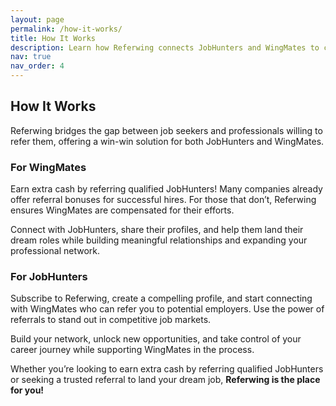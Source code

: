 ```yaml
---
layout: page
permalink: /how-it-works/
title: How It Works
description: Learn how Referwing connects JobHunters and WingMates to create a win-win solution for referrals and job opportunities.
nav: true
nav_order: 4
---
```


<section id="how-it-works" class="section">
  <div class="container">
    <h2 class="text-center">How It Works</h2>
    <p class="text-center">
      Referwing bridges the gap between job seekers and professionals willing to refer them, offering a win-win solution for both JobHunters and WingMates.
    </p>
    <div class="row row-cols-1 row-cols-md-2 g-4">
      <!-- Step 1 -->
      <div class="col">
        <div class="card">
          <div class="card-body">
            <h3 class="card-title">For WingMates</h3>
            <p class="card-text">
              Earn extra cash by referring qualified JobHunters! Many companies already offer referral bonuses for successful hires. For those that don’t, Referwing ensures WingMates are compensated for their efforts. 
            </p>
            <p class="card-text">
              Connect with JobHunters, share their profiles, and help them land their dream roles while building meaningful relationships and expanding your professional network.
            </p>
          </div>
        </div>
      </div>
      <!-- Step 2 -->
      <div class="col">
        <div class="card">
          <div class="card-body">
            <h3 class="card-title">For JobHunters</h3>
            <p class="card-text">
              Subscribe to Referwing, create a compelling profile, and start connecting with WingMates who can refer you to potential employers. Use the power of referrals to stand out in competitive job markets.
            </p>
            <p class="card-text">
              Build your network, unlock new opportunities, and take control of your career journey while supporting WingMates in the process.
            </p>
          </div>
        </div>
      </div>
    </div>
    <div class="text-center mt-4">
      <p>
        Whether you’re looking to earn extra cash by referring qualified JobHunters or seeking a trusted referral to land your dream job,  
        <strong>Referwing is the place for you!</strong>
      </p>
    </div>
  </div>
</section>
